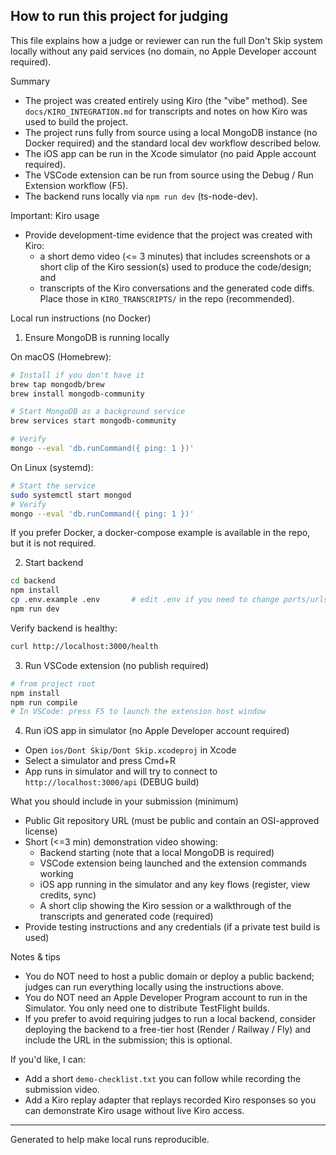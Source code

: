## How to run this project for judging

This file explains how a judge or reviewer can run the full Don't Skip system locally without any paid services (no domain, no Apple Developer account required).

Summary
- The project was created entirely using Kiro (the "vibe" method). See `docs/KIRO_INTEGRATION.md` for transcripts and notes on how Kiro was used to build the project.
- The project runs fully from source using a local MongoDB instance (no Docker required) and the standard local dev workflow described below.
- The iOS app can be run in the Xcode simulator (no paid Apple account required).
- The VSCode extension can be run from source using the Debug / Run Extension workflow (F5).
- The backend runs locally via `npm run dev` (ts-node-dev).

Important: Kiro usage
- Provide development-time evidence that the project was created with Kiro:
  - a short demo video (<= 3 minutes) that includes screenshots or a short clip of the Kiro session(s) used to produce the code/design; and
  - transcripts of the Kiro conversations and the generated code diffs. Place those in `KIRO_TRANSCRIPTS/` in the repo (recommended).

Local run instructions (no Docker)
1) Ensure MongoDB is running locally

On macOS (Homebrew):

```bash
# Install if you don't have it
brew tap mongodb/brew
brew install mongodb-community

# Start MongoDB as a background service
brew services start mongodb-community

# Verify
mongo --eval 'db.runCommand({ ping: 1 })'
```

On Linux (systemd):

```bash
# Start the service
sudo systemctl start mongod
# Verify
mongo --eval 'db.runCommand({ ping: 1 })'
```

If you prefer Docker, a docker-compose example is available in the repo, but it is not required.

2) Start backend

```bash
cd backend
npm install
cp .env.example .env       # edit .env if you need to change ports/urls
npm run dev
```

Verify backend is healthy:

```bash
curl http://localhost:3000/health
```

3) Run VSCode extension (no publish required)

```bash
# from project root
npm install
npm run compile
# In VSCode: press F5 to launch the extension host window
```

4) Run iOS app in simulator (no Apple Developer account required)

- Open `ios/Dont Skip/Dont Skip.xcodeproj` in Xcode
- Select a simulator and press Cmd+R
- App runs in simulator and will try to connect to `http://localhost:3000/api` (DEBUG build)

What you should include in your submission (minimum)
- Public Git repository URL (must be public and contain an OSI-approved license)
- Short (<=3 min) demonstration video showing:
  - Backend starting (note that a local MongoDB is required)
  - VSCode extension being launched and the extension commands working
  - iOS app running in the simulator and any key flows (register, view credits, sync)
  - A short clip showing the Kiro session or a walkthrough of the transcripts and generated code (required)
- Provide testing instructions and any credentials (if a private test build is used)

Notes & tips
- You do NOT need to host a public domain or deploy a public backend; judges can run everything locally using the instructions above.
- You do NOT need an Apple Developer Program account to run in the Simulator. You only need one to distribute TestFlight builds.
- If you prefer to avoid requiring judges to run a local backend, consider deploying the backend to a free-tier host (Render / Railway / Fly) and include the URL in the submission; this is optional.

If you'd like, I can:
- Add a short `demo-checklist.txt` you can follow while recording the submission video.
- Add a Kiro replay adapter that replays recorded Kiro responses so you can demonstrate Kiro usage without live Kiro access.

---
Generated to help make local runs reproducible.
